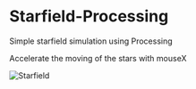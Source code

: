 # Starfield-Processing
Simple starfield simulation using Processing

Accelerate the moving of the stars with mouseX


![Starfield](https://user-images.githubusercontent.com/65513534/154833442-5a4b3746-276d-4f79-b4ee-d00afbfc9686.gif)
